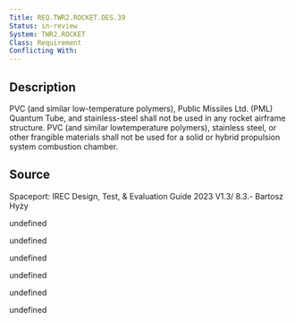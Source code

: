 ```yaml
---
Title: REQ.TWR2.ROCKET.DES.39
Status: in-review
System: TWR2.ROCKET
Class: Requirement
Conflicting With: 
---
```


## Description

PVC (and similar low-temperature polymers), Public Missiles Ltd. (PML) Quantum Tube,
and stainless-steel shall not be used in any rocket airframe structure. PVC (and similar lowtemperature polymers), stainless steel, or other frangible materials shall not be used for a solid or hybrid propulsion system combustion chamber. 

## Source

 Spaceport: IREC Design, Test, & Evaluation Guide 2023 V1.3/ 8.3.- Bartosz Hyży


undefined

undefined

undefined

undefined

undefined

undefined